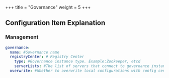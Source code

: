 +++
title = "Governance"
weight = 5
+++

## Configuration Item Explanation

### Management

```yaml
governance:
  name: #Governance name
  registryCenter: # Registry Center
    type: #Governance instance type. Example:Zookeeper, etcd
    serverLists: #The list of servers that connect to governance instance, including IP and port number; use commas to separate
  overwrite: #Whether to overwrite local configurations with config center configurations; if it can, each initialization should refer to local configurations
```
